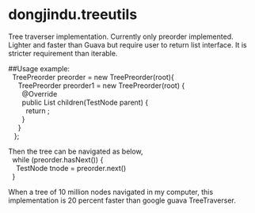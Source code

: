 # dongjindu.treeutils
Tree traverser implementation. Currently only preorder implemented. Lighter and faster than Guava but require user to return list interface. It is stricter requirement than iterable.  

##Usage example:  
&nbsp;&nbsp;TreePreorder<TestNode> preorder = new TreePreorder(root){  
&nbsp;&nbsp;&nbsp;&nbsp;             TreePreorder<TestNode> preorder1 = new TreePreorder<TestNode>(root) {  
&nbsp;&nbsp;&nbsp;&nbsp;&nbsp;&nbsp;            @Override  
&nbsp;&nbsp;&nbsp;&nbsp;&nbsp;&nbsp;            public List<TestNode> children(TestNode parent) {  
&nbsp;&nbsp;&nbsp;&nbsp;&nbsp;&nbsp;&nbsp;&nbsp;                return <a list of TestNode>;  
&nbsp;&nbsp;&nbsp;&nbsp;&nbsp;&nbsp;            }  
&nbsp;&nbsp;&nbsp;&nbsp;              }  
&nbsp;&nbsp;     };  
  
Then the tree can be navigated as below,   
&nbsp;&nbsp;while (preorder.hasNext()) {  
&nbsp;&nbsp;&nbsp;&nbsp;TestNode tnode = preorder.next()  
&nbsp;&nbsp;}  
  
When a tree of 10 million nodes navigated in my computer, this implementation is 20 percent faster than google guava TreeTraverser.
